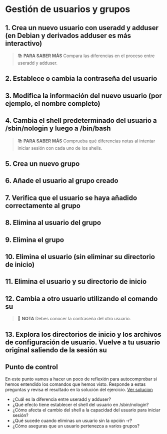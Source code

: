 # Gestión de usuarios y grupos

## 1. Crea un nuevo usuario con useradd y adduser (en Debian y derivados adduser es más interactivo)

> :books: **PARA SABER MÁS**
> Compara las diferencias en el proceso entre useradd y adduser.

## 2. Establece o cambia la contraseña del usuario

## 3. Modifica la información del nuevo usuario (por ejemplo, el nombre completo)

## 4. Cambia el shell predeterminado del usuario a /sbin/nologin y luego a /bin/bash

> :books: **PARA SABER MÁS**
> Comprueba qué diferencias notas al intentar iniciar sesión con cada uno de los shells.

## 5. Crea un nuevo grupo

## 6. Añade el usuario al grupo creado

## 7. Verifica que el usuario se haya añadido correctamente al grupo

## 8. Elimina al usuario del grupo

## 9. Elimina el grupo

## 10. Elimina el usuario (sin eliminar su directorio de inicio)

## 11. Elimina el usuario y su directorio de inicio

## 12. Cambia a otro usuario utilizando el comando su

> :pencil: **NOTA**
> Debes conocer la contraseña del otro usuario.

## 13. Explora los directorios de inicio y los archivos de configuración de usuario. Vuelve a tu usuario original saliendo de la sesión su

## Punto de control

En este punto vamos a hacer un poco de reflexión para autocomprobar si hemos entendido los comandos que hemos visto.
Responde a estas preguntas y revisa el resultado en la solución del ejercicio. [Ver solucion](Soluciones/ejer02.md)

- ¿Cuál es la diferencia entre useradd y adduser?
- ¿Qué efecto tiene establecer el shell del usuario en /sbin/nologin?
- ¿Cómo afecta el cambio del shell a la capacidad del usuario para iniciar sesión?
- ¿Qué sucede cuando eliminas un usuario sin la opción -r?
- ¿Cómo aseguras que un usuario pertenezca a varios grupos?